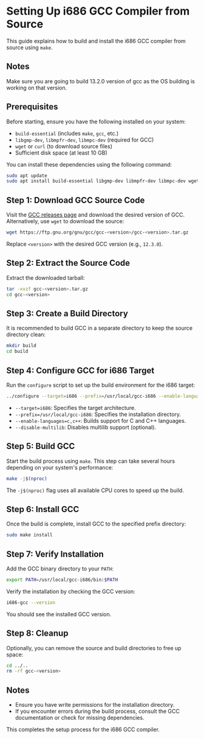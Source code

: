 # Setting Up i686 GCC Compiler from Source

This guide explains how to build and install the i686 GCC compiler from source using `make`.

## Notes
Make sure you are going to build 13.2.0 version of gcc as the OS building is working on that version.


## Prerequisites

Before starting, ensure you have the following installed on your system:
- `build-essential` (includes `make`, `gcc`, etc.)
- `libgmp-dev`, `libmpfr-dev`, `libmpc-dev` (required for GCC)
- `wget` or `curl` (to download source files)
- Sufficient disk space (at least 10 GB)

You can install these dependencies using the following command:

```bash
sudo apt update
sudo apt install build-essential libgmp-dev libmpfr-dev libmpc-dev wget
```

## Step 1: Download GCC Source Code

Visit the [GCC releases page](https://gcc.gnu.org/releases.html) and download the desired version of GCC. Alternatively, use `wget` to download the source:

```bash
wget https://ftp.gnu.org/gnu/gcc/gcc-<version>/gcc-<version>.tar.gz
```

Replace `<version>` with the desired GCC version (e.g., `12.3.0`).

## Step 2: Extract the Source Code

Extract the downloaded tarball:

```bash
tar -xvzf gcc-<version>.tar.gz
cd gcc-<version>
```

## Step 3: Create a Build Directory

It is recommended to build GCC in a separate directory to keep the source directory clean:

```bash
mkdir build
cd build
```

## Step 4: Configure GCC for i686 Target

Run the `configure` script to set up the build environment for the i686 target:

```bash
../configure --target=i686 --prefix=/usr/local/gcc-i686 --enable-languages=c,c++ --disable-multilib
```

- `--target=i686`: Specifies the target architecture.
- `--prefix=/usr/local/gcc-i686`: Specifies the installation directory.
- `--enable-languages=c,c++`: Builds support for C and C++ languages.
- `--disable-multilib`: Disables multilib support (optional).

## Step 5: Build GCC

Start the build process using `make`. This step can take several hours depending on your system's performance:

```bash
make -j$(nproc)
```

The `-j$(nproc)` flag uses all available CPU cores to speed up the build.

## Step 6: Install GCC

Once the build is complete, install GCC to the specified prefix directory:

```bash
sudo make install
```

## Step 7: Verify Installation

Add the GCC binary directory to your `PATH`:

```bash
export PATH=/usr/local/gcc-i686/bin:$PATH
```

Verify the installation by checking the GCC version:

```bash
i686-gcc --version
```

You should see the installed GCC version.

## Step 8: Cleanup

Optionally, you can remove the source and build directories to free up space:

```bash
cd ../..
rm -rf gcc-<version>
```

## Notes

- Ensure you have write permissions for the installation directory.
- If you encounter errors during the build process, consult the GCC documentation or check for missing dependencies.

This completes the setup process for the i686 GCC compiler.